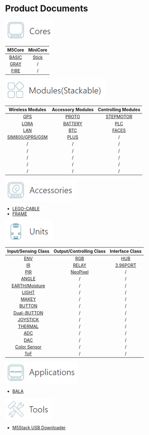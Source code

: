 # Product Documents

<img src='assets/img/product_pics/1.jpg'> <img src='assets/img/product_pics/cores.png'>

| M5Core        | MiniCore      |
| :----------:  |:------------: |
| [BASIC](product_documents/m5stack-core/m5core_basic)         | [Stick](minicore_stick)         |
| [GRAY](product_documents/m5stack-core/m5core_gray)          | /            |
| [FIRE](product_documents/m5stack-core/m5core_fire)          | /            |



<img src='assets/img/product_pics/2.jpg'> <img src='assets/img/product_pics/module.png'>

| Wireless Modules      | Accessory Modules  | Controlling Modules   |
| :------------------:  |:------------------:| :--------------------:|
| [GPS](product_documents/modules/module_gps) | [PROTO](product_documents/modules/module_proto) | [STEPMOTOR](product_documents/modules/module_stepmotor)|
| [LORA](product_documents/modules/module_lora)                  | [BATTERY](product_documents/modules/module_battery)            | [PLC](product_documents/modules/module_plc)                     |
| [LAN](product_documents/modules/module_lan)                   | [BTC](product_documents/modules/module_btc)                | [FACES](product_documents/modules/module_face)                     |
| [SIM800/GPRS/GSM](product_documents/modules/module_sim800)       | [PLUS](product_documents/modules/module_plus)                  | /                     |
| /                     | /                  | /                     |
| /                     | /                  | /                     |
| /                     | /                  | /                     |
| /                     | /                  | /                     |
| /                     | /                  | /                     |


<img src='assets/img/product_pics/5.jpg'> <img src='assets/img/product_pics/accessory.png'>

- [LEGO-CABLE](product_documents/cables/accessory_lego_cable)
- [FRAME](product_documents/accessory_frame)



<img src='assets/img/product_pics/3.jpg'> <img src='assets/img/product_pics/unit.png'>

| Input/Sensing Class   | Output/Controlling Class  | Interface Class   |
| :-------------------: |:------------------------: | :----------------:|
| [ENV](product_documents/units/unit_env)                   | [RGB](product_documents/units/unit_rgb)                       | [HUB](product_documents/units/unit_hub)               |
| [IR](product_documents/units/unit_ir)                    | [RELAY](product_documents/units/unit_relay)                         | [3.96PORT](product_documents/units/unit_396port)          |
| [PIR](product_documents/units/unit_pir)                   | [NeoPixel](product_documents/units/unit_neopixel)                         | /                 |
| [ANGLE](product_documents/units/unit_angle)                   | /                         | /                 |
| [EARTH/Moisture](product_documents/units/unit_moisture)        | /                         | /                 |
| [LIGHT](product_documents/units/unit_light)                 | /                         | /                 |
| [MAKEY](product_documents/units/unit_makey)                   | /                         | /                 |
| [BUTTON](product_documents/units/unit_button)                   | /                         | /                 |
| [Dual-BUTTON](product_documents/units/unit_dual_button)                   | /                         | /                 |
| [JOYSTICK](product_documents/units/unit_joystick)                   | /                         | /                 |
| [THERMAL](product_documents/units/unit_thermal)                   | /                         | /                 |
| [ADC](product_documents/units/unit_ADC)                   | /                         | /                 |
| [DAC](product_documents/units/unit_DAC)                   | /                         | /                 |
| [Color Sensor](product_documents/units/unit_color_sensor)                   | /                         | /                 |
| [ToF](product_documents/units/unit_tof)                   | /                         | /                 |





<img src='assets/img/product_pics/4.jpg'> <img src='assets/img/product_pics/application.png'>

- [BALA](product_documents/applications/application_bala)


<img src='assets/img/product_pics/6.jpg'> <img src='assets/img/product_pics/tool.png'>

- [M5Stack USB Downloader](product_documents/tools/tool_usb_downloader)
